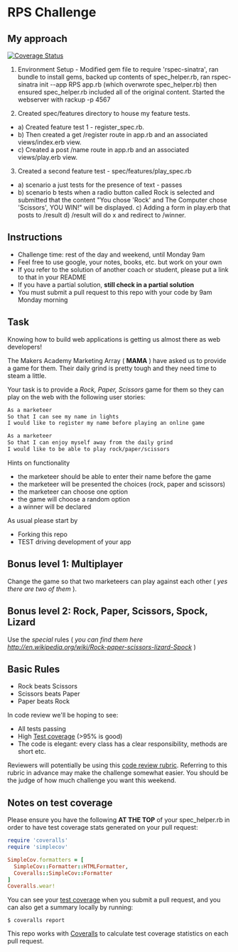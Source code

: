 # RPS Challenge

My approach
------------
[![Coverage Status](https://coveralls.io/repos/github/shezdev/rps-challenge/badge.svg?branch=master)](https://coveralls.io/github/shezdev/rps-challenge?branch=master)

1. Environment Setup - Modified gem file to require 'rspec-sinatra', ran bundle to install gems, backed up contents of spec_helper.rb, ran rspec-sinatra init --app RPS app.rb (which overwrote spec_helper.rb) then ensured spec_helper.rb included all of the original content. Started the webserver with rackup -p 4567

2. Created spec/features directory to house my feature tests.
* a) Created feature test 1 - register_spec.rb.
* b) Then created a get /register route in app.rb and an associated views/index.erb view.
* c) Created a post /name route in app.rb and an associated views/play.erb view.

3. Created a second feature test - spec/features/play_spec.rb
* a) scenario a just tests for the presence of text - passes
* b) scenario b tests when a radio button called Rock is selected and submitted that the content "You chose 'Rock' and The Computer chose 'Scissors', YOU WIN!" will be displayed.
c) Adding a form in play.erb that posts to /result
d) /result will do x and redirect to /winner.


Instructions
-------

* Challenge time: rest of the day and weekend, until Monday 9am
* Feel free to use google, your notes, books, etc. but work on your own
* If you refer to the solution of another coach or student, please put a link to that in your README
* If you have a partial solution, **still check in a partial solution**
* You must submit a pull request to this repo with your code by 9am Monday morning

Task
----

Knowing how to build web applications is getting us almost there as web developers!

The Makers Academy Marketing Array ( **MAMA** ) have asked us to provide a game for them. Their daily grind is pretty tough and they need time to steam a little.

Your task is to provide a _Rock, Paper, Scissors_ game for them so they can play on the web with the following user stories:

```sh
As a marketeer
So that I can see my name in lights
I would like to register my name before playing an online game

As a marketeer
So that I can enjoy myself away from the daily grind
I would like to be able to play rock/paper/scissors
```

Hints on functionality

- the marketeer should be able to enter their name before the game
- the marketeer will be presented the choices (rock, paper and scissors)
- the marketeer can choose one option
- the game will choose a random option
- a winner will be declared


As usual please start by

* Forking this repo
* TEST driving development of your app


## Bonus level 1: Multiplayer

Change the game so that two marketeers can play against each other ( _yes there are two of them_ ).

## Bonus level 2: Rock, Paper, Scissors, Spock, Lizard

Use the _special_ rules ( _you can find them here http://en.wikipedia.org/wiki/Rock-paper-scissors-lizard-Spock_ )

## Basic Rules

- Rock beats Scissors
- Scissors beats Paper
- Paper beats Rock

In code review we'll be hoping to see:

* All tests passing
* High [Test coverage](https://github.com/makersacademy/course/blob/master/pills/test_coverage.md) (>95% is good)
* The code is elegant: every class has a clear responsibility, methods are short etc.

Reviewers will potentially be using this [code review rubric](docs/review.md).  Referring to this rubric in advance may make the challenge somewhat easier.  You should be the judge of how much challenge you want this weekend.

Notes on test coverage
----------------------

Please ensure you have the following **AT THE TOP** of your spec_helper.rb in order to have test coverage stats generated
on your pull request:

```ruby
require 'coveralls'
require 'simplecov'

SimpleCov.formatters = [
  SimpleCov::Formatter::HTMLFormatter,
  Coveralls::SimpleCov::Formatter
]
Coveralls.wear!
```

You can see your [test coverage](https://github.com/makersacademy/course/blob/master/pills/test_coverage.md) when you submit a pull request, and you can also get a summary locally by running:

```
$ coveralls report
```

This repo works with [Coveralls](https://coveralls.io/) to calculate test coverage statistics on each pull request.
